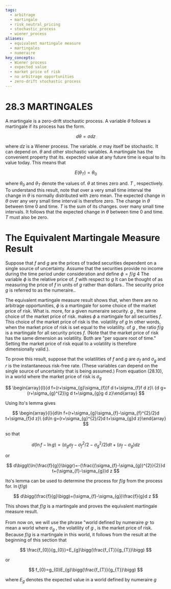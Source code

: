 ```yaml
---
tags:
  - arbitrage
  - martingale
  - risk_neutral_pricing
  - stochastic_process
  - wiener_process
aliases:
  - equivalent martingale measure
  - martingales
  - numeraire
key_concepts:
  - Wiener process
  - expected value
  - market price of risk
  - no arbitrage opportunities
  - zero-drift stochastic process
---
```


# 28.3 MARTINGALES  

A martingale is a zero-drift stochastic process. A variable $\theta$ follows a martingale if its process has the form.  

$$
d\theta=\sigma d z
$$  

where $d z$ is a Wiener process. The variable. $\sigma$ may itself be stochastic. It can depend on. $\theta$ and other stochastic variables. A martingale has the convenient property that its. expected value at any future time is equal to its value today. This means that  

$$
E(\theta_{T})=\theta_{0}
$$  

where $\theta_{0}$ and $\theta_{T}$ denote the values of. $\theta$ at times zero and. $T$ , respectively. To understand this result, note that over a very small time interval the change in $\theta$ is normally distributed with zero mean. The expected change in $\theta$ over any very small time interval is therefore zero. The change in $\theta$ between time 0 and time. $T$ is the sum of its changes. over many small time intervals. It follows that the expected change in $\theta$ between time 0 and time. $T$ must also be zero.  

# The Equivalent Martingale Measure Result  

Suppose that $f$ and $g$ are the prices of traded securities dependent on a single source of uncertainty. Assume that the securities provide no income during the time period under consideration and define $\phi=f/g$ 4 The variable $\phi$ is the relative price of. $f$ with respect to $g$ It can be thought of as measuring the price of $f$ in units of $g$ rather than dollars.. The security price $g$ is referred to as the numeraire..  

The equivalent martingale measure result shows that, when there are no arbitrage opportunities, $\phi$ is a martingale for some choice of the market price of risk. What is. more, for a given numeraire security. $g$ , the same choice of the market price of risk. makes $\phi$ a martingale for all securities $f.$ This choice of the market price of risk is the. volatility of $g$ In other words, when the market price of risk is set equal to the volatility. of $g$ , the ratio $f/g$ is a martingale for all security prices $f.$ (Note that the market price of risk has the same dimension as volatility. Both are "per square root of time." Setting the market price of risk equal to a volatility is therefore dimensionally valid.).  

To prove this result, suppose that the volatilities of $f$ and $g$ are $\sigma_{f}$ and $\sigma_{g}$ and $r$ is the instantaneous risk-free rate. (These variables can depend on the single source of uncertainty that is being assumed.) From equation (28.10), in a world where the market price of risk is $\sigma_{g}$  

$$
\begin{array}{l}{d f=(r+\sigma_{g}\sigma_{f})f d t+\sigma_{f}f d z}\ {d g=(r+\sigma_{g}^{2})g d t+\sigma_{g}g d z}\end{array}
$$  

Using Ito's lemma gives  

$$
\begin{array}{l}{d\ln f=(r+\sigma_{g}\sigma_{f}-\sigma_{f}^{2}/2)d t+\sigma_{f}d z}\ {d\ln g=(r+\sigma_{g}^{2}/2)d t+\sigma_{g}d z}\end{array}
$$  

so that  

$$
d(\ln f-\ln g)=(\sigma_{g}\sigma_{f}-\sigma_{f}^{2}/2-\sigma_{g}^{2}/2)d t+(\sigma_{f}-\sigma_{g})d z
$$  

or  

$$
d\biggl(\ln{\frac{f}{g}}\biggr)=-{\frac{(\sigma_{f}-\sigma_{g})^{2}}{2}}d t+(\sigma_{f}-\sigma_{g})d z
$$  

Ito's lemma can be used to determine the process for $f/g$ from the process for. $\ln(f/g)$  

$$
d\bigg(\frac{f}{g}\bigg)=(\sigma_{f}-\sigma_{g})\frac{f}{g}d z
$$  

This shows that $f/g$ is a martingale and proves the equivalent martingale measure result.  

From now on, we will use the phrase "world defined by numeraire $g^{,}$ to mean a world where $\sigma_{g}$ , the volatility of $g$ , is the market price of risk. Because $f/g$ is a martingale in this world, it follows from the result at the beginning of this section that  

$$
\frac{f_{0}}{g_{0}}=E_{g}\bigg(\frac{f_{T}}{g_{T}}\bigg)
$$  

or  

$$
f_{0}=g_{0}E_{g}\bigg(\frac{f_{T}}{g_{T}}\bigg)
$$  

where $E_{g}$ denotes the expected value in a world defined by numeraire $g$  
